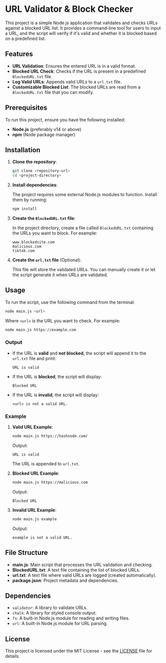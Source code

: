 
# URL Validator & Block Checker

This project is a simple Node.js application that validates and checks URLs against a blocked URL list. It provides a command-line tool for users to input a URL, and the script will verify if it's valid and whether it is blocked based on a predefined list.

## Features

- **URL Validation**: Ensures the entered URL is in a valid format.
- **Blocked URL Check**: Checks if the URL is present in a predefined `BlockedURL.txt` file.
- **Log Valid URLs**: Appends valid URLs to a `url.txt` file.
- **Customizable Blocked List**: The blocked URLs are read from a `BlockedURL.txt` file that you can modify.

## Prerequisites

To run this project, ensure you have the following installed:

- **Node.js** (preferably v14 or above)
- **npm** (Node package manager)

## Installation

1. **Clone the repository**:

   ```bash
   git clone <repository-url>
   cd <project-directory>
   ```

2. **Install dependencies**:

   The project requires some external Node.js modules to function. Install them by running:

   ```bash
   npm install
   ```

3. **Create the `BlockedURL.txt` file**:

   In the project directory, create a file called `BlockedURL.txt` containing the URLs you want to block. For example:

   ```
   www.blockedsite.com
   malicious.com
   tiktok.com
   ```

4. **Create the `url.txt` file** (Optional):

   This file will store the validated URLs. You can manually create it or let the script generate it when URLs are validated.

## Usage

To run the script, use the following command from the terminal:

```bash
node main.js <url>
```

Where `<url>` is the URL you want to check. For example:

```bash
node main.js https://example.com
```

### Output

- If the URL is **valid** and **not blocked**, the script will append it to the `url.txt` file and print:

  ```
  URL is valid
  ```

- If the URL is **blocked**, the script will display:

  ```
  Blocked URL
  ```

- If the URL is **invalid**, the script will display:

  ```
  <url> is not a valid URL.
  ```

### Example

1. **Valid URL Example**:

   ```bash
   node main.js https://hashnode.com/
   ```

   Output:

   ```
   URL is valid
   ```

   The URL is appended to `url.txt`.

2. **Blocked URL Example**:

   ```bash
   node main.js https://malicious.com
   ```

   Output:

   ```
   Blocked URL
   ```

3. **Invalid URL Example**:

   ```bash
   node main.js example
   ```

   Output:

   ```
   example is not a valid URL.
   ```

## File Structure

- **main.js**: Main script that processes the URL validation and checking.
- **BlockedURL.txt**: A text file containing the list of blocked URLs.
- **url.txt**: A text file where valid URLs are logged (created automatically).
- **package.json**: Project metadata and dependencies.

## Dependencies

- `validator`: A library to validate URLs.
- `chalk`: A library for styled console output.
- `fs`: A built-in Node.js module for reading and writing files.
- `url`: A built-in Node.js module for URL parsing.

## License

This project is licensed under the MIT License - see the [LICENSE](LICENSE) file for details.
